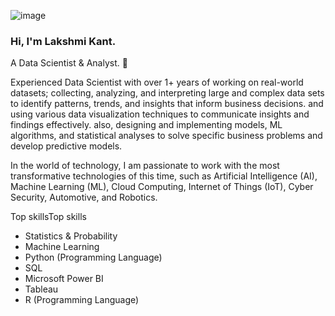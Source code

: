 ![image](https://user-images.githubusercontent.com/43418706/235454604-ce407b34-672a-40d2-9b6c-2a1866ae9ed2.png)


### Hi, I'm Lakshmi Kant.
A Data Scientist & Analyst. 👋

Experienced Data Scientist with over 1+ years of working on real-world datasets; collecting, analyzing, and interpreting large and complex data sets to identify patterns, trends, and insights that inform business decisions. and using various data visualization techniques to communicate insights and findings effectively. also, designing and implementing models, ML algorithms, and statistical analyses to solve specific business problems and develop predictive models. 

In the world of technology, I am passionate to work with the most transformative technologies of this time, such as Artificial Intelligence (AI), Machine Learning (ML), Cloud Computing, Internet of Things (IoT), Cyber Security, Automotive, and Robotics.

Top skillsTop skills
* Statistics & Probability 
* Machine Learning 
* Python (Programming Language) 
* SQL 
* Microsoft Power BI
* Tableau
* R (Programming Language) 


